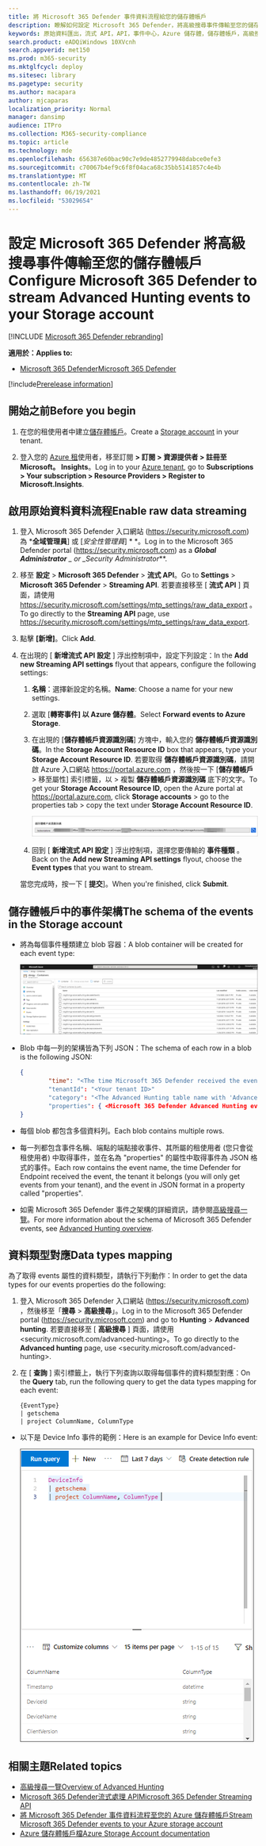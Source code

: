 ```yaml
---
title: 將 Microsoft 365 Defender 事件資料流程給您的儲存體帳戶
description: 瞭解如何設定 Microsoft 365 Defender，將高級搜尋事件傳輸至您的儲存體帳戶。
keywords: 原始資料匯出，流式 API，API，事件中心，Azure 儲存體，儲存體帳戶，高級搜尋，原始資料共用
search.product: eADQiWindows 10XVcnh
search.appverid: met150
ms.prod: m365-security
ms.mktglfcycl: deploy
ms.sitesec: library
ms.pagetype: security
ms.author: macapara
author: mjcaparas
localization_priority: Normal
manager: dansimp
audience: ITPro
ms.collection: M365-security-compliance
ms.topic: article
ms.technology: mde
ms.openlocfilehash: 656387e60bac90c7e9de4852779948dabce0efe3
ms.sourcegitcommit: c70067b4ef9c6f8f04aca68c35bb5141857c4e4b
ms.translationtype: MT
ms.contentlocale: zh-TW
ms.lasthandoff: 06/19/2021
ms.locfileid: "53029654"
---
```

# <a name="configure-microsoft-365-defender-to-stream-advanced-hunting-events-to-your-storage-account"></a><span data-ttu-id="7ed52-104">設定 Microsoft 365 Defender 將高級搜尋事件傳輸至您的儲存體帳戶</span><span class="sxs-lookup"><span data-stu-id="7ed52-104">Configure Microsoft 365 Defender to stream Advanced Hunting events to your Storage account</span></span>

[!INCLUDE [Microsoft 365 Defender rebranding](../../includes/microsoft-defender.md)]


<span data-ttu-id="7ed52-105">**適用於：**</span><span class="sxs-lookup"><span data-stu-id="7ed52-105">**Applies to:**</span></span>
- [<span data-ttu-id="7ed52-106">Microsoft 365 Defender</span><span class="sxs-lookup"><span data-stu-id="7ed52-106">Microsoft 365 Defender</span></span>](https://go.microsoft.com/fwlink/?linkid=2118804)

[!include[Prerelease information](../../includes/prerelease.md)]

## <a name="before-you-begin"></a><span data-ttu-id="7ed52-107">開始之前</span><span class="sxs-lookup"><span data-stu-id="7ed52-107">Before you begin</span></span>

1. <span data-ttu-id="7ed52-108">在您的租使用者中建立[儲存體帳戶](/azure/storage/common/storage-account-overview)。</span><span class="sxs-lookup"><span data-stu-id="7ed52-108">Create a [Storage account](/azure/storage/common/storage-account-overview) in your tenant.</span></span>

2. <span data-ttu-id="7ed52-109">登入您的 [Azure 租](https://ms.portal.azure.com/)使用者，移至訂閱 **> 訂閱 > 資源提供者 > 註冊至 Microsoft。 Insights**。</span><span class="sxs-lookup"><span data-stu-id="7ed52-109">Log in to your [Azure tenant](https://ms.portal.azure.com/), go to **Subscriptions > Your subscription > Resource Providers > Register to Microsoft.Insights**.</span></span>

## <a name="enable-raw-data-streaming"></a><span data-ttu-id="7ed52-110">啟用原始資料資料流程</span><span class="sxs-lookup"><span data-stu-id="7ed52-110">Enable raw data streaming</span></span>

1. <span data-ttu-id="7ed52-111">登入 Microsoft 365 Defender 入口網站 (<https://security.microsoft.com>) 為 \***全域管理員**] 或 [_安全性管理員_] \* \*。</span><span class="sxs-lookup"><span data-stu-id="7ed52-111">Log in to the Microsoft 365 Defender portal (<https://security.microsoft.com>) as a ***Global Administrator** _ or _*_Security Administrator_\*\*.</span></span>

2. <span data-ttu-id="7ed52-112">移至 **設定** \> **Microsoft 365 Defender** \> **流式 API**。</span><span class="sxs-lookup"><span data-stu-id="7ed52-112">Go to **Settings** \> **Microsoft 365 Defender** \> **Streaming API**.</span></span> <span data-ttu-id="7ed52-113">若要直接移至 [ **流式 API** ] 頁面，請使用 <https://security.microsoft.com/settings/mtp_settings/raw_data_export> 。</span><span class="sxs-lookup"><span data-stu-id="7ed52-113">To go directly to the **Streaming API** page, use <https://security.microsoft.com/settings/mtp_settings/raw_data_export>.</span></span>

3. <span data-ttu-id="7ed52-114">點擊 **[新增]**。</span><span class="sxs-lookup"><span data-stu-id="7ed52-114">Click **Add**.</span></span>

4. <span data-ttu-id="7ed52-115">在出現的 [ **新增流式 API 設定** ] 浮出控制項中，設定下列設定：</span><span class="sxs-lookup"><span data-stu-id="7ed52-115">In the **Add new Streaming API settings** flyout that appears, configure the following settings:</span></span>
   1. <span data-ttu-id="7ed52-116">**名稱**：選擇新設定的名稱。</span><span class="sxs-lookup"><span data-stu-id="7ed52-116">**Name**: Choose a name for your new settings.</span></span>
   2. <span data-ttu-id="7ed52-117">選取 [**轉寄事件] 以 Azure 儲存體**。</span><span class="sxs-lookup"><span data-stu-id="7ed52-117">Select **Forward events to Azure Storage**.</span></span>
   3. <span data-ttu-id="7ed52-118">在出現的 [**儲存體帳戶資源識別碼**] 方塊中，輸入您的 **儲存體帳戶資源識別碼**。</span><span class="sxs-lookup"><span data-stu-id="7ed52-118">In the **Storage Account Resource ID** box that appears, type your **Storage Account Resource ID**.</span></span> <span data-ttu-id="7ed52-119">若要取得 **儲存體帳戶資源識別碼**，請開啟 Azure 入口網站 <https://portal.azure.com> ，然後按一下 [**儲存體帳戶** \> 移至屬性] 索引標籤，以 \> 複製 **儲存體帳戶資源識別碼** 底下的文字。</span><span class="sxs-lookup"><span data-stu-id="7ed52-119">To get your **Storage Account Resource ID**, open the Azure portal at <https://portal.azure.com>, click **Storage accounts** \> go to the properties tab \> copy the text under **Storage Account Resource ID**.</span></span>

      ![事件 hub resource ID1 的影像](../defender-endpoint/images/storage-account-resource-id.png)

   4. <span data-ttu-id="7ed52-121">回到 [ **新增流式 API 設定** ] 浮出控制項，選擇您要傳輸的 **事件種類** 。</span><span class="sxs-lookup"><span data-stu-id="7ed52-121">Back on the **Add new Streaming API settings** flyout, choose the **Event types** that you want to stream.</span></span>

   <span data-ttu-id="7ed52-122">當您完成時，按一下 [ **提交**]。</span><span class="sxs-lookup"><span data-stu-id="7ed52-122">When you're finished, click **Submit**.</span></span>

## <a name="the-schema-of-the-events-in-the-storage-account"></a><span data-ttu-id="7ed52-123">儲存體帳戶中的事件架構</span><span class="sxs-lookup"><span data-stu-id="7ed52-123">The schema of the events in the Storage account</span></span>

- <span data-ttu-id="7ed52-124">將為每個事件種類建立 blob 容器：</span><span class="sxs-lookup"><span data-stu-id="7ed52-124">A blob container will be created for each event type:</span></span>

  ![事件 hub resource ID2 的影像](../defender-endpoint/images/storage-account-event-schema.png)

- <span data-ttu-id="7ed52-126">Blob 中每一列的架構皆為下列 JSON：</span><span class="sxs-lookup"><span data-stu-id="7ed52-126">The schema of each row in a blob is the following JSON:</span></span>

  ```JSON
  {
          "time": "<The time Microsoft 365 Defender received the event>"
          "tenantId": "<Your tenant ID>"
          "category": "<The Advanced Hunting table name with 'AdvancedHunting-' prefix>"
          "properties": { <Microsoft 365 Defender Advanced Hunting event as Json> }
  }
  ```

- <span data-ttu-id="7ed52-127">每個 blob 都包含多個資料列。</span><span class="sxs-lookup"><span data-stu-id="7ed52-127">Each blob contains multiple rows.</span></span>

- <span data-ttu-id="7ed52-128">每一列都包含事件名稱、端點的端點接收事件、其所屬的租使用者 (您只會從租使用者) 中取得事件，並在名為 "properties" 的屬性中取得事件為 JSON 格式的事件。</span><span class="sxs-lookup"><span data-stu-id="7ed52-128">Each row contains the event name, the time Defender for Endpoint received the event, the tenant it belongs (you will only get events from your tenant), and the event in JSON format in a property called "properties".</span></span>

- <span data-ttu-id="7ed52-129">如需 Microsoft 365 Defender 事件之架構的詳細資訊，請參閱[高級搜尋一覽](../defender/advanced-hunting-overview.md)。</span><span class="sxs-lookup"><span data-stu-id="7ed52-129">For more information about the schema of Microsoft 365 Defender events, see [Advanced Hunting overview](../defender/advanced-hunting-overview.md).</span></span>

## <a name="data-types-mapping"></a><span data-ttu-id="7ed52-130">資料類型對應</span><span class="sxs-lookup"><span data-stu-id="7ed52-130">Data types mapping</span></span>

<span data-ttu-id="7ed52-131">為了取得 events 屬性的資料類型，請執行下列動作：</span><span class="sxs-lookup"><span data-stu-id="7ed52-131">In order to get the data types for our events properties do the following:</span></span>

1. <span data-ttu-id="7ed52-132">登入 Microsoft 365 Defender 入口網站 (<https://security.microsoft.com>) ，然後移至「**搜尋** \> **高級搜尋**」。</span><span class="sxs-lookup"><span data-stu-id="7ed52-132">Log in to the Microsoft 365 Defender portal (<https://security.microsoft.com>) and go to **Hunting** \> **Advanced hunting**.</span></span> <span data-ttu-id="7ed52-133">若要直接移至 [ **高級搜尋** ] 頁面，請使用 <security.microsoft.com/advanced-hunting>。</span><span class="sxs-lookup"><span data-stu-id="7ed52-133">To go directly to the **Advanced hunting** page, use <security.microsoft.com/advanced-hunting>.</span></span>

2. <span data-ttu-id="7ed52-134">在 [ **查詢** ] 索引標籤上，執行下列查詢以取得每個事件的資料類型對應：</span><span class="sxs-lookup"><span data-stu-id="7ed52-134">On the **Query** tab, run the following query to get the data types mapping for each event:</span></span>

   ```text
   {EventType}
   | getschema
   | project ColumnName, ColumnType
   ```

- <span data-ttu-id="7ed52-135">以下是 Device Info 事件的範例：</span><span class="sxs-lookup"><span data-stu-id="7ed52-135">Here is an example for Device Info event:</span></span>

  ![事件中樞資源識別碼3 的影像](../defender-endpoint/images/machine-info-datatype-example.png)

## <a name="related-topics"></a><span data-ttu-id="7ed52-137">相關主題</span><span class="sxs-lookup"><span data-stu-id="7ed52-137">Related topics</span></span>

- [<span data-ttu-id="7ed52-138">高級搜尋一覽</span><span class="sxs-lookup"><span data-stu-id="7ed52-138">Overview of Advanced Hunting</span></span>](../defender/advanced-hunting-overview.md)
- [<span data-ttu-id="7ed52-139">Microsoft 365 Defender流式處理 API</span><span class="sxs-lookup"><span data-stu-id="7ed52-139">Microsoft 365 Defender Streaming API</span></span>](streaming-api.md)
- [<span data-ttu-id="7ed52-140">將 Microsoft 365 Defender 事件資料流程至您的 Azure 儲存體帳戶</span><span class="sxs-lookup"><span data-stu-id="7ed52-140">Stream Microsoft 365 Defender events to your Azure storage account</span></span>](streaming-api-storage.md)
- [<span data-ttu-id="7ed52-141">Azure 儲存體帳戶檔</span><span class="sxs-lookup"><span data-stu-id="7ed52-141">Azure Storage Account documentation</span></span>](/azure/storage/common/storage-account-overview)
